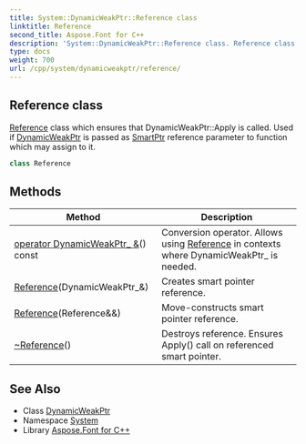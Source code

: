 ```yaml
---
title: System::DynamicWeakPtr::Reference class
linktitle: Reference
second_title: Aspose.Font for C++
description: 'System::DynamicWeakPtr::Reference class. Reference class which ensures that DynamicWeakPtr::Apply is called. Used if DynamicWeakPtr is passed as SmartPtr reference parameter to function which may assign to it in C++.'
type: docs
weight: 700
url: /cpp/system/dynamicweakptr/reference/
---
```

## Reference class


[Reference](./) class which ensures that DynamicWeakPtr::Apply is called. Used if [DynamicWeakPtr](../) is passed as [SmartPtr](../../smartptr/) reference parameter to function which may assign to it.

```cpp
class Reference
```

## Methods

| Method | Description |
| --- | --- |
| [operator DynamicWeakPtr_ &](./operatordynamicweakptr_&/)() const | Conversion operator. Allows using [Reference](./) in contexts where DynamicWeakPtr_ is needed. |
| [Reference](./reference/)(DynamicWeakPtr_\&) | Creates smart pointer reference. |
| [Reference](./reference/)(Reference\&&) | Move-constructs smart pointer reference. |
| [~Reference](./~reference/)() | Destroys reference. Ensures Apply() call on referenced smart pointer. |
## See Also

* Class [DynamicWeakPtr](../)
* Namespace [System](../../)
* Library [Aspose.Font for C++](../../../)
